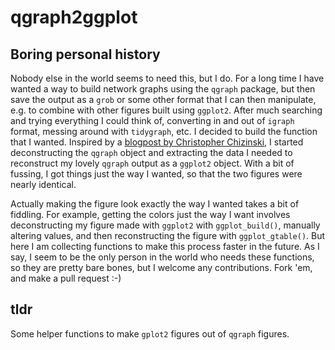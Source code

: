 # qgraph2ggplot

## Boring personal history
Nobody else in the world seems to need this, but I do. For a long time I have wanted a way to build network graphs using the `qgraph` package, but then save the output as a `grob` or some other format that I can then manipulate, e.g. to combine with other figures built using `ggplot2`. After much searching and trying everything I could think of, converting in and out of `igraph` format, messing around with `tidygraph`, etc. I decided to build the function that I wanted. Inspired by a [blogpost by Christopher Chizinski](https://chrischizinski.github.io/rstats/igraph-ggplotll/), I started deconstructing the `qgraph` object and extracting the data I needed to reconstruct my lovely `qgraph` output as a `ggplot2` object. With a bit of fussing, I got things just the way I wanted, so that the two figures were nearly identical.

Actually making the figure look exactly the way I wanted takes a bit of fiddling. For example, getting the colors just the way I want involves deconstructing my figure made with `ggplot2` with `ggplot_build()`, manually altering values, and then reconstructing the figure with `ggplot_gtable()`. But here I am collecting functions to make this process faster in the future. As I say, I seem to be the only person in the world who needs these functions, so they are pretty bare bones, but I welcome any contributions. Fork 'em, and make a pull request :-)

## tldr

Some helper functions to make `gplot2` figures out of `qgraph` figures.


